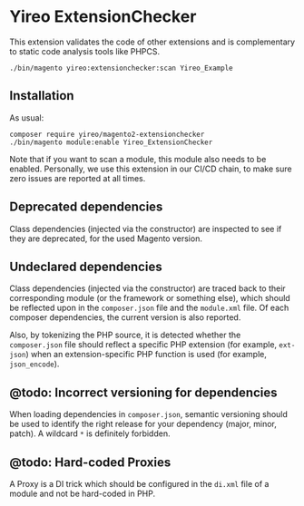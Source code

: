 # Yireo ExtensionChecker
This extension validates the code of other extensions and is complementary to static code analysis tools like PHPCS.

    ./bin/magento yireo:extensionchecker:scan Yireo_Example

## Installation
As usual:

    composer require yireo/magento2-extensionchecker
    ./bin/magento module:enable Yireo_ExtensionChecker
    
Note that if you want to scan a module, this module also needs to be enabled. Personally, we use this extension in our CI/CD chain, to make sure zero issues are reported at all times.

## Deprecated dependencies
Class dependencies (injected via the constructor) are inspected to see if they are deprecated, for the used Magento version.

## Undeclared dependencies
Class dependencies (injected via the constructor) are traced back to their corresponding module (or the framework or something else), which should be reflected upon in the `composer.json` file and the `module.xml` file. Of each composer dependencies, the current version is also reported.

Also, by tokenizing the PHP source, it is detected whether the `composer.json` file should reflect a specific PHP extension (for example, `ext-json`) when an extension-specific PHP function is used (for example, `json_encode`).

## @todo: Incorrect versioning for dependencies
When loading dependencies in `composer.json`, semantic versioning should be used to identify the right release for your dependency (major, minor, patch). A wildcard `*` is definitely forbidden.

## @todo: Hard-coded Proxies
A Proxy is a DI trick which should be configured in the `di.xml` file of a module and not be hard-coded in PHP.
